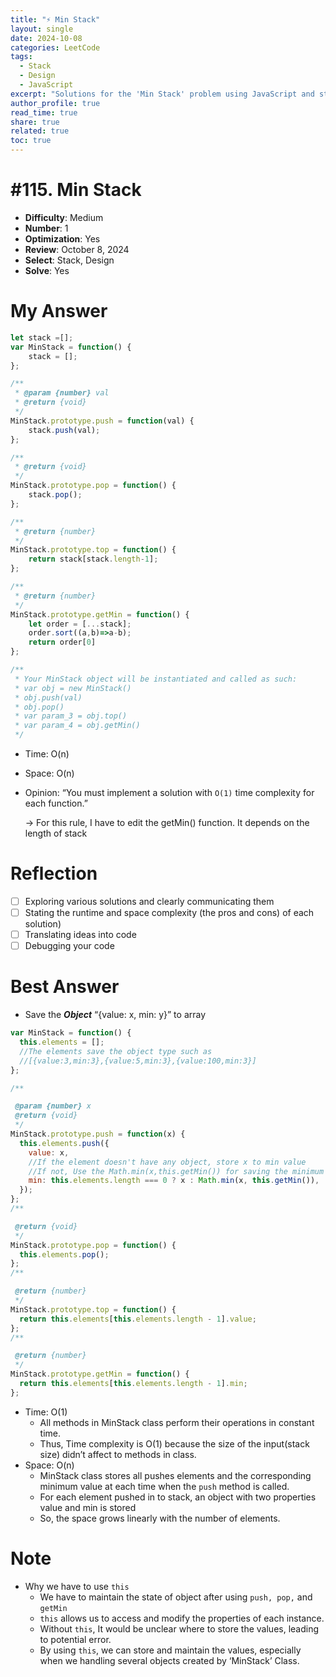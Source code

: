 ```yaml
---
title: "⚡ Min Stack"
layout: single
date: 2024-10-08
categories: LeetCode
tags: 
  - Stack
  - Design
  - JavaScript
excerpt: "Solutions for the 'Min Stack' problem using JavaScript and stacks."
author_profile: true
read_time: true
share: true
related: true
toc: true
---
```

# #115. Min Stack

- **Difficulty**: Medium
- **Number**: 1  
- **Optimization**: Yes
- **Review**: October 8, 2024  
- **Select**: Stack, Design  
- **Solve**: Yes



# My Answer

```jsx
let stack =[];
var MinStack = function() {
    stack = [];
};

/** 
 * @param {number} val
 * @return {void}
 */
MinStack.prototype.push = function(val) {
    stack.push(val);
};

/**
 * @return {void}
 */
MinStack.prototype.pop = function() {
    stack.pop();
};

/**
 * @return {number}
 */
MinStack.prototype.top = function() {
    return stack[stack.length-1];
};

/**
 * @return {number}
 */
MinStack.prototype.getMin = function() {
    let order = [...stack];
    order.sort((a,b)=>a-b);
    return order[0]
};

/** 
 * Your MinStack object will be instantiated and called as such:
 * var obj = new MinStack()
 * obj.push(val)
 * obj.pop()
 * var param_3 = obj.top()
 * var param_4 = obj.getMin()
 */
```

- Time: O(n)
- Space: O(n)
- Opinion: “You must implement a solution with `O(1)` time complexity for each function.”
    
    → For this rule, I have to edit the getMin() function. It depends on the length of stack 
    

# Reflection

- [ ]  Exploring various solutions and clearly communicating them
- [ ]  Stating the runtime and space complexity (the pros and cons) of each solution)
- [ ]  Translating ideas into code
- [ ]  Debugging your code

# Best Answer

- Save the ***Object*** “{value: x, min: y}” to array

```jsx
var MinStack = function() {
  this.elements = [];
  //The elements save the object type such as 
  //[{value:3,min:3},{value:5,min:3},{value:100,min:3}]
};

/**

 @param {number} x
 @return {void}
 */
MinStack.prototype.push = function(x) {
  this.elements.push({
    value: x,
    //If the element doesn't have any object, store x to min value
    //If not, Use the Math.min(x,this.getMin()) for saving the minimum value 
    min: this.elements.length === 0 ? x : Math.min(x, this.getMin()),
  });
};
/**

 @return {void}
 */
MinStack.prototype.pop = function() {
  this.elements.pop();
};
/**

 @return {number}
 */
MinStack.prototype.top = function() {
  return this.elements[this.elements.length - 1].value;
};
/**

 @return {number}
 */
MinStack.prototype.getMin = function() {
  return this.elements[this.elements.length - 1].min;
};
```

- Time: O(1)
    - All methods in MinStack class perform their operations in constant time.
    - Thus, Time complexity is O(1) because the size of the input(stack size) didn’t affect to methods in class.
- Space: O(n)
    - MinStack class stores all pushes elements and the corresponding minimum value at each time when the `push` method is called.
    - For each element pushed in to stack, an object with two properties value and min is stored
    - So, the space grows linearly with the number of elements.

# Note

- Why we have to use `this`
    - We have to maintain the state of object after using `push, pop,` and `getMin`
    - `this`  allows us to access and modify the properties of each instance.
    - Without `this`, It would be unclear where to store the values, leading to potential error.
    - By using `this`, we can store and maintain the values, especially when we handling several objects created by ‘MinStack’ Class.
